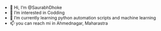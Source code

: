 - 👋 Hi, I’m @SaurabhDhoke
- 👀 I’m interested in Codding
- 🌱 I’m currently learning python automation scripts and machine learning
- 📫 you can reach mi in Ahmednagar, Maharastra

<!---
SaurabhDhoke/SaurabhDhoke is a ✨ special ✨ repository because its `README.md` (this file) appears on your GitHub profile.
You can click the Preview link to take a look at your changes.
--->

